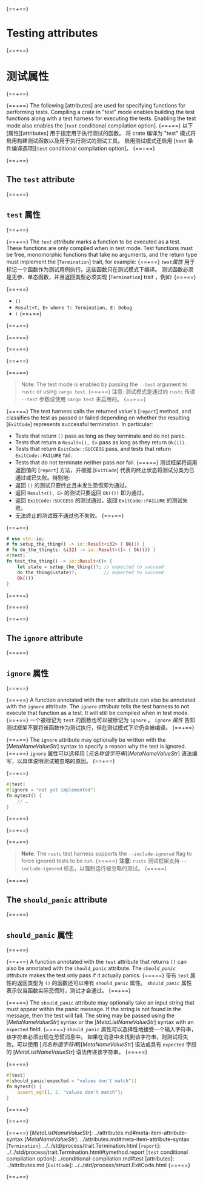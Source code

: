 {==+==}
# Testing attributes
{==+==}
# 测试属性
{==+==}


{==+==}
The following [attributes] are used for specifying functions for performing
tests. Compiling a crate in "test" mode enables building the test functions
along with a test harness for executing the tests. Enabling the test mode also
enables the [`test` conditional compilation option].
{==+==}
以下 [属性][attributes] 用于指定用于执行测试的函数。
将 crate 编译为 "test" 模式将启用构建测试函数以及用于执行测试的测试工具。
启用测试模式还启用 [`test` 条件编译选项][`test` conditional compilation option]。
{==+==}


{==+==}
## The `test` attribute
{==+==}
## `test` 属性
{==+==}


{==+==}
The *`test` attribute* marks a function to be executed as a test. These
functions are only compiled when in test mode. Test functions must be free,
monomorphic functions that take no arguments, and the return type must implement the [`Termination`] trait, for example:
{==+==}
 *`test`属性* 用于标记一个函数作为测试用例执行。这些函数只在测试模式下编译。
 测试函数必须是无参、单态函数，并且返回类型必须实现 [`Termination`] trait ，例如:
{==+==}


{==+==}
* `()`
* `Result<T, E> where T: Termination, E: Debug`
* `!`
{==+==}

{==+==}


{==+==}
<!-- If the previous section needs updating (from "must take no arguments"
  onwards, also update it in the crates-and-source-files.md file -->
{==+==}

{==+==}


{==+==}
> Note: The test mode is enabled by passing the `--test` argument to `rustc`
> or using `cargo test`.
{==+==}
> 注意: 测试模式是通过向 `rustc` 传递 `--test` 参数或使用 `cargo test` 来启用的。
{==+==}


{==+==}
The test harness calls the returned value's [`report`] method, and classifies the test as passed or failed depending on whether the resulting [`ExitCode`] represents successful termination.
In particular:
* Tests that return `()` pass as long as they terminate and do not panic.
* Tests that return a `Result<(), E>` pass as long as they return `Ok(())`.
* Tests that return `ExitCode::SUCCESS` pass, and tests that return `ExitCode::FAILURE` fail.
* Tests that do not terminate neither pass nor fail.
{==+==}
测试框架将调用返回值的 [`report`] 方法，并根据 [`ExitCode`] 代表的终止状态将测试分类为已通过或已失败。特别地:
* 返回 `()` 的测试只要终止且未发生恐慌即为通过。
* 返回 `Result<(), E>` 的测试只要返回 `Ok(())` 即为通过。
* 返回 `ExitCode::SUCCESS` 的测试通过，返回 `ExitCode::FAILURE` 的测试失败。
* 无法终止的测试既不通过也不失败。
{==+==}


{==+==}
```rust
# use std::io;
# fn setup_the_thing() -> io::Result<i32> { Ok(1) }
# fn do_the_thing(s: &i32) -> io::Result<()> { Ok(()) }
#[test]
fn test_the_thing() -> io::Result<()> {
    let state = setup_the_thing()?; // expected to succeed
    do_the_thing(&state)?;          // expected to succeed
    Ok(())
}
```
{==+==}

{==+==}


{==+==}
## The `ignore` attribute
{==+==}
## `ignore` 属性
{==+==}


{==+==}
A function annotated with the `test` attribute can also be annotated with the
`ignore` attribute. The *`ignore` attribute* tells the test harness to not
execute that function as a test. It will still be compiled when in test mode.
{==+==}
一个被标记为 `test` 的函数也可以被标记为 `ignore` 。
 *`ignore` 属性* 告知测试框架不要将该函数作为测试执行，但在测试模式下它仍会被编译。
{==+==}


{==+==}
The `ignore` attribute may optionally be written with the [_MetaNameValueStr_]
syntax to specify a reason why the test is ignored.
{==+==}
 `ignore` 属性可以选择用 [_元名称值字符串_][_MetaNameValueStr_] 语法编写，以具体说明测试被忽略的原因。
{==+==}


{==+==}
```rust
#[test]
#[ignore = "not yet implemented"]
fn mytest() {
    // …
}
```
{==+==}

{==+==}


{==+==}
> **Note**: The `rustc` test harness supports the `--include-ignored` flag to
> force ignored tests to be run.
{==+==}
> **注意**: `rustc` 测试框架支持 `--include-ignored` 标志，以强制运行被忽略的测试。
{==+==}


{==+==}
## The `should_panic` attribute
{==+==}
## `should_panic` 属性
{==+==}


{==+==}
A function annotated with the `test` attribute that returns `()` can also be
annotated with the `should_panic` attribute. The *`should_panic` attribute*
makes the test only pass if it actually panics.
{==+==}
带有 `test` 属性的返回类型为 `()` 的函数还可以带有 `should_panic` 属性。 `should_panic` 属性 表示仅当函数实际恐慌时，测试才会通过。
{==+==}


{==+==}
The `should_panic` attribute may optionally take an input string that must
appear within the panic message. If the string is not found in the message,
then the test will fail. The string may be passed using the
[_MetaNameValueStr_] syntax or the [_MetaListNameValueStr_] syntax with an
`expected` field.
{==+==}
`should_panic` 属性可以选择性地接受一个输入字符串，该字符串必须出现在恐慌消息中。
如果在消息中未找到该字符串，则测试将失败。可以使用 [_元名称值字符串_][_MetaNameValueStr_] 语法或具有 `expected` 字段的 [_MetaListNameValueStr_] 语法传递该字符串。
{==+==}


{==+==}
```rust
#[test]
#[should_panic(expected = "values don't match")]
fn mytest() {
    assert_eq!(1, 2, "values don't match");
}
```
{==+==}

{==+==}


{==+==}
[_MetaListNameValueStr_]: ../attributes.md#meta-item-attribute-syntax
[_MetaNameValueStr_]: ../attributes.md#meta-item-attribute-syntax
[`Termination`]: ../../std/process/trait.Termination.html
[`report`]: ../../std/process/trait.Termination.html#tymethod.report
[`test` conditional compilation option]: ../conditional-compilation.md#test
[attributes]: ../attributes.md
[`ExitCode`]: ../../std/process/struct.ExitCode.html
{==+==}

{==+==}